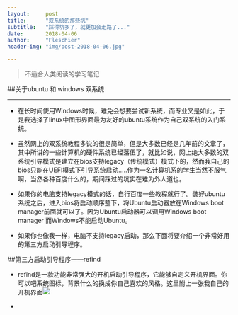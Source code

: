 ```yaml
---
layout:     post
title:      "双系统的那些坑"
subtitle:   "踩得坑多了，就更加会走路了..."
date:       2018-04-06
author:     "Fleschier"
header-img: "img/post-2018-04-06.jpg"

---
```

> 不适合人类阅读的学习笔记

##关于ubuntu 和 windows 双系统

---

- 在长时间使用Windows时候，难免会想要尝试新系统，而专业又是如此，于是我选择了linux中图形界面最为友好的ubuntu系统作为自己双系统的入门系统。

- 虽然网上的双系统教程多说的很是简单，但是大多数已经是几年前的文章了，其中所讲的一些计算机的硬件系统已经落伍了，就比如说，网上绝大多数的双系统引导模式是建立在bios支持legacy（传统模式）模式下的，然而我自己的bios只能在UEFI模式下引导系统启动.....作为一名计算机系的学生当然不服气啊，当然各种百度什么的，期间踩过的坑实在难为外人道也。

- 如果你的电脑支持legacy模式的话，自行百度一些教程就行了。装好ubuntu系统之后，进入bios将启动顺序整下，将Ubuntu启动器放在Windows boot manager前面就可以了。因为Ubuntu启动器可以调用Windows boot manager 而Windows不能启动Ubuntu。

- 如果你也像我一样，电脑不支持legacy启动，那么下面将要介绍一个非常好用的第三方启动引导程序。

##第三方启动引导程序——refind

- refind是一款功能非常强大的开机启动引导程序，它能够自定义开机界面。你可以吧系统图标，背景什么的换成你自己喜欢的风格。这里附上一张我自己的开机界面![](/img/linux-and-windows/opening-bg.jpg)

- 